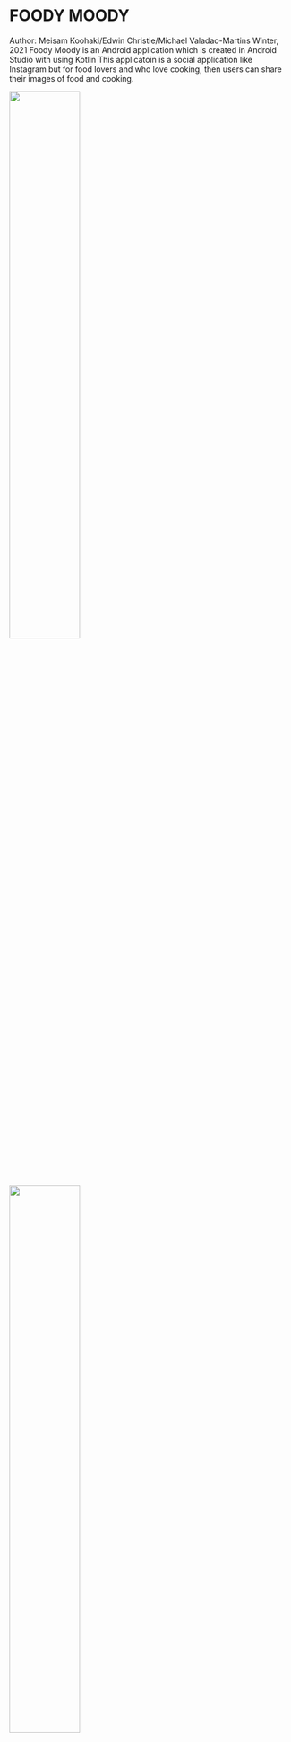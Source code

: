 # FOODY MOODY

Author: Meisam Koohaki/Edwin Christie/Michael Valadao-Martins
Winter, 2021
Foody Moody is an Android application which is created in Android Studio with using Kotlin
This applicatoin is a social application like Instagram but for food lovers and who love cooking, then users can share their images of food and cooking.

<img src="Images/foodymoody1" width="50%" height=aut)> <img src="Images/foodymoody2" width="50%" height=auto>
<img src="Images/foodymoody3" width="50%" height=auto>
<img src="Images/foodymoody4" width="50%" height=auto>
<img src="Images/foodymoody5" width="50%" height=auto>
<img src="Images/foodymoody6" width="50%" height=auto>


